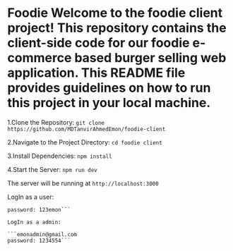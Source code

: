 Foodie
Welcome to the foodie client project! This repository contains the client-side code for our foodie e-commerce based burger selling web application. This README file provides guidelines on how to run this project in your local machine.
=================================================
1.Clone the Repository:
```git clone https://github.com/MDTanvirAhmedEmon/foodie-client```

2.Navigate to the Project Directory:
```cd foodie client```

3.Install Dependencies:
```npm install```

4.Start the Server:
```npm run dev```

The server will be running at ```http://localhost:3000```


LogIn as a user:

```emon@gmail.com
password: 123emon```

LogIn as a admin:

```emonadmin@gmail.com
password: 1234554```